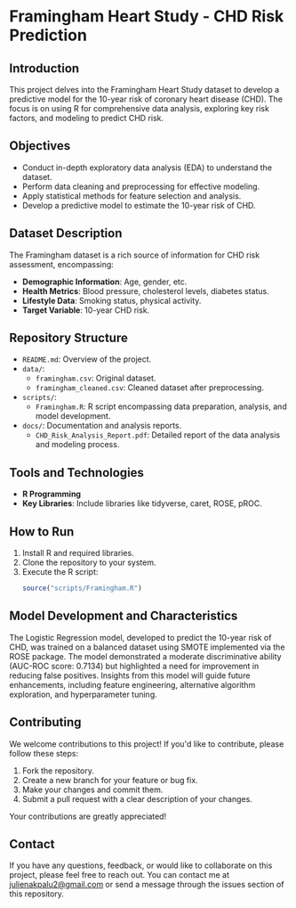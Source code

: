 # Framingham Heart Study - CHD Risk Prediction

## Introduction
This project delves into the Framingham Heart Study dataset to develop a predictive model for the 10-year risk of coronary heart disease (CHD). The focus is on using R for comprehensive data analysis, exploring key risk factors, and modeling to predict CHD risk.

## Objectives
- Conduct in-depth exploratory data analysis (EDA) to understand the dataset.
- Perform data cleaning and preprocessing for effective modeling.
- Apply statistical methods for feature selection and analysis.
- Develop a predictive model to estimate the 10-year risk of CHD.

## Dataset Description
The Framingham dataset is a rich source of information for CHD risk assessment, encompassing:
- **Demographic Information**: Age, gender, etc.
- **Health Metrics**: Blood pressure, cholesterol levels, diabetes status.
- **Lifestyle Data**: Smoking status, physical activity.
- **Target Variable**: 10-year CHD risk.
  
## Repository Structure
- `README.md`: Overview of the project.
- `data/`:
  - `framingham.csv`: Original dataset.
  - `framingham_cleaned.csv`: Cleaned dataset after preprocessing.
- `scripts/`: 
  - `Framingham.R`: R script encompassing data preparation, analysis, and model development.
- `docs/`: Documentation and analysis reports.
  - `CHD_Risk_Analysis_Report.pdf`: Detailed report of the data analysis and modeling process.

## Tools and Technologies
- **R Programming**
- **Key Libraries**: Include libraries like tidyverse, caret, ROSE, pROC.

## How to Run
1. Install R and required libraries.
2. Clone the repository to your system.
3. Execute the R script:
   ```R
   source("scripts/Framingham.R")

## Model Development and Characteristics
The Logistic Regression model, developed to predict the 10-year risk of CHD, was trained on a balanced dataset using SMOTE implemented via the ROSE package. The model demonstrated a moderate discriminative ability (AUC-ROC score: 0.7134) but highlighted a need for improvement in reducing false positives. Insights from this model will guide future enhancements, including feature engineering, alternative algorithm exploration, and hyperparameter tuning.

## Contributing
We welcome contributions to this project! If you'd like to contribute, please follow these steps:
1. Fork the repository.
2. Create a new branch for your feature or bug fix.
3. Make your changes and commit them.
4. Submit a pull request with a clear description of your changes.

Your contributions are greatly appreciated!

## Contact
If you have any questions, feedback, or would like to collaborate on this project, please feel free to reach out. You can contact me at julienakpalu2@gmail.com or send a message through the issues section of this repository.
